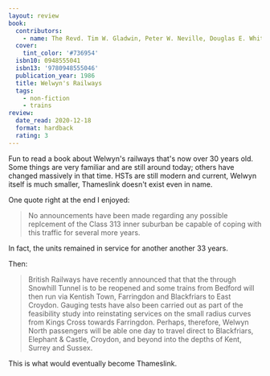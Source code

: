 ```yaml
---
layout: review
book:
  contributors:
    - name: The Revd. Tim W. Gladwin, Peter W. Neville, Douglas E. White
  cover:
    tint_color: '#736954'
  isbn10: 0948555041
  isbn13: '9780948555046'
  publication_year: 1986
  title: Welwyn's Railways
  tags:
    - non-fiction
    - trains
review:
  date_read: 2020-12-18
  format: hardback
  rating: 3
---
```


Fun to read a book about Welwyn's railways that's now over 30 years old.
Some things are very familiar and are still around today; others have changed massively in that time.
HSTs are still modern and current, Welwyn itself is much smaller, Thameslink doesn't exist even in name.

One quote right at the end I enjoyed:

> No announcements have been made regarding any possible replcement of the Class 313 inner suburban be capable of coping with this traffic for several more years.

In fact, the units remained in service for another another 33 years.

Then:

> British Railways have recently announced that that the through Snowhill Tunnel is to be reopened and some trains from Bedford will then run via Kentish Town, Farringdon and Blackfriars to East Croydon.
> Gauging tests have also been carried out as part of the feasibility study into reinstating services on the small radius curves from Kings Cross towards Farringdon.
> Perhaps, therefore, Welwyn North passengers will be able one day to travel direct to Blackfriars, Elephant & Castle, Croydon, and beyond into the depths of Kent, Surrey and Sussex.

This is what would eventually become Thameslink.
